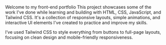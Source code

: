 Welcome to my front-end portfolio This project showcases some of the work I've done while learning and building with HTML, CSS, JavaScript, and Tailwind CSS. It's a collection of responsive layouts, simple animations, and interactive UI elements I've created to practice and improve my skills.

I’ve used Tailwind CSS to style everything from buttons to full-page layouts, focusing on clean design and mobile-friendly responsiveness.
